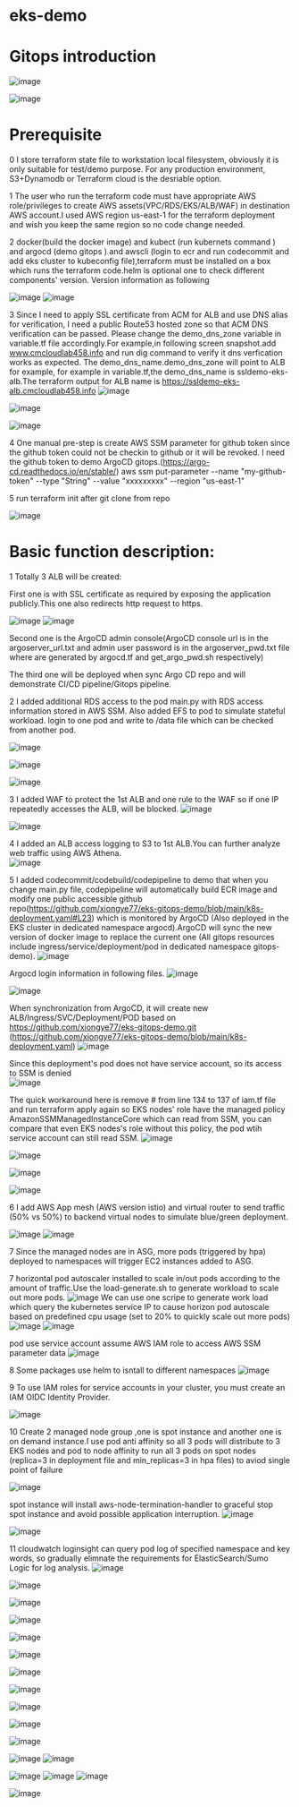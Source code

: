 # eks-demo 

# Gitops introduction

![image](https://user-images.githubusercontent.com/36766101/207481346-6839f595-36d3-4420-baba-63ab96a1a825.png)

![image](https://user-images.githubusercontent.com/36766101/207506596-2064a66d-88d0-4df7-aab9-f36e06fa774d.png)


# Prerequisite 


0 I store terraform state file to workstation local filesystem, obviously it is only suitable for test/demo purpose. For any production environment, S3+Dynamodb or Terraform cloud is the desriable option.

1 The user who run the terraform code must have appropriate AWS role/privileges to create AWS assets(VPC/RDS/EKS/ALB/WAF) in destination AWS account.I used AWS region us-east-1 for the terraform deployment and wish you keep the same region so no code change needed.


2 docker(build the docker image) and kubect (run kubernets command ) and argocd (demo gitops ) and awscli (login to ecr and run codecommit and add eks cluster to kubeconfig file),terraform must be installed on a box which runs the terraform code.helm is optional one to check different components' version. Version information as following

![image](https://user-images.githubusercontent.com/36766101/206881819-27a9ee5e-183c-4b57-ad2d-197753878e2c.png)
![image](https://user-images.githubusercontent.com/36766101/207177926-736e9880-8d47-4db2-9c7a-081c2a2af00b.png)

 




3 Since I need to apply SSL certificate from ACM for ALB and use DNS alias for verification, I need a public Route53 hosted zone so that  ACM DNS verification can be passed. Please change the demo_dns_zone variable in variable.tf file accordingly.For example,in following screen snapshot.add www.cmcloudlab458.info and 
run dig command to verify it dns verfication works as expected. The demo_dns_name.demo_dns_zone  will point to ALB for example, 
for example in variable.tf,the demo_dns_name is ssldemo-eks-alb.The terraform output for ALB name is https://ssldemo-eks-alb.cmcloudlab458.info
![image](https://user-images.githubusercontent.com/36766101/206881858-6b8b7298-17a2-40b4-aef9-7631b565fc0c.png)

![image](https://user-images.githubusercontent.com/36766101/206881841-7bbbc8f9-e052-4db7-814c-c8e9206b8466.png)

![image](https://user-images.githubusercontent.com/36766101/206881871-0b53b2fd-67ed-4489-99c6-689633ff57e8.png)


4 One manual pre-step is create AWS SSM parameter for github token since the github token could not be checkin to github or it will be revoked. 
I need the github token to demo ArgoCD gitops.(https://argo-cd.readthedocs.io/en/stable/)
aws ssm put-parameter  --name "my-github-token" --type "String" --value "xxxxxxxxx" --region "us-east-1"

5 run terraform init after git clone from repo

![image](https://user-images.githubusercontent.com/36766101/207231087-b65d0caa-6ce4-48e5-af3f-9430d173ab1f.png)


# Basic function description:
1 Totally 3 ALB will be created: 

First one is with SSL certificate as required by exposing the application publicly.This one also redirects http request to https.


![image](https://user-images.githubusercontent.com/36766101/206881975-1a11cc4a-a6b4-4248-b6aa-8f873a35525e.png)
![image](https://user-images.githubusercontent.com/36766101/206881984-44695d2d-07fe-4df1-b087-b5fa6229e5d3.png)

Second one is the ArgoCD admin console(ArgoCD console url is in the argoserver_url.txt and admin user password is in the argoserver_pwd.txt file where are generated by argocd.tf and get_argo_pwd.sh respectively)

The third one will be deployed when sync Argo CD repo and will demonstrate CI/CD pipeline/Gitops pipeline.

2 I added additional RDS access to the pod main.py with RDS access information stored in AWS SSM. 
Also added EFS to pod to simulate stateful workload. login to one pod and write to /data file which can be checked from another pod.

![image](https://user-images.githubusercontent.com/36766101/207304429-f80df0ac-5139-407a-a56a-85f5a16a9a5f.png)

![image](https://user-images.githubusercontent.com/36766101/207304641-085b45df-e097-43b2-af67-cdade39aa069.png)

![image](https://user-images.githubusercontent.com/36766101/207837371-8fc68536-7c64-4076-8f82-83c1ad7179aa.png)



3 I added WAF to protect the 1st ALB and one rule to the WAF so if one IP repeatedly accesses the ALB, will be blocked.
![image](https://user-images.githubusercontent.com/36766101/206881998-9ad65019-ddf5-4102-83c5-a3dac795fbe9.png)

![image](https://user-images.githubusercontent.com/36766101/208668437-d05a9f1c-298f-47e5-bdf2-44708ce9fb4d.png)


4 I added an ALB access logging to S3 to 1st ALB.You can further analyze web traffic using AWS Athena.  
![image](https://user-images.githubusercontent.com/36766101/206882022-5d0b45c0-3534-41ce-aa4b-24eb6aff642e.png)


5 I added codecommit/codebuild/codepipeline to demo that when you change main.py file, codepipeline will automatically build ECR image and modify one public accessible github repo(https://github.com/xiongye77/eks-gitops-demo/blob/main/k8s-deployment.yaml#L23)  which is monitored by ArgoCD (Also deployed in the EKS cluster in dedicated namespace argocd).ArgoCD will sync the new version of docker image to replace the current one (All gitops resources include ingress/service/deployment/pod in dedicated namespace gitops-demo).
![image](https://user-images.githubusercontent.com/36766101/206882042-9538a03c-b8c9-4f87-a3d9-630d9cb06d36.png)

Argocd login information in following files.
![image](https://user-images.githubusercontent.com/36766101/206882061-f35aa7b9-eced-4dff-940f-609ea91645ad.png)

![image](https://user-images.githubusercontent.com/36766101/206882071-c04688eb-d6f2-4566-a192-2fe556330d24.png)



When synchronization from ArgoCD, it will create new ALB/Ingress/SVC/Deployment/POD based on https://github.com/xiongye77/eks-gitops-demo.git (https://github.com/xiongye77/eks-gitops-demo/blob/main/k8s-deployment.yaml)
![image](https://user-images.githubusercontent.com/36766101/206882176-af9c83ee-2ad6-4dc8-8ad9-03adc2104d17.png)

Since this deployment's pod does not have service account, so its access to SSM is denied  
![image](https://user-images.githubusercontent.com/36766101/206882186-cb39682e-8314-49b3-b751-900b28143efc.png)

The quick workaround here is remove # from line 134 to 137 of iam.tf file and run terraform apply again so EKS nodes' role have the managed policy AmazonSSMManagedInstanceCore which can read from SSM, you can compare that even EKS nodes's role without this policy, the pod wtih service account can still read SSM. 
![image](https://user-images.githubusercontent.com/36766101/206882198-c9ac50b8-b4d3-46e1-8f10-306a9e04c85a.png)

![image](https://user-images.githubusercontent.com/36766101/206882213-ab2d083a-f951-4772-8641-7957c572934b.png)



![image](https://user-images.githubusercontent.com/36766101/206882221-d7a36f1a-a26a-48aa-8e1f-0366ec856d3d.png)


![image](https://user-images.githubusercontent.com/36766101/206882229-438de609-e6d4-426c-b540-c80b04796cb5.png)

6 I add AWS App mesh (AWS version istio) and virtual router to send traffic (50% vs 50%) to backend virtual nodes to simulate blue/green deployment. 

![image](https://user-images.githubusercontent.com/36766101/209029918-3951cea2-ef06-48c3-a4ae-50c68d28da14.png)
![image](https://user-images.githubusercontent.com/36766101/209030001-39e9c495-f1b6-41a6-95f2-624d713882be.png)



7 Since the managed nodes are in ASG, more pods (triggered by hpa) deployed to namespaces will trigger EC2 instances added to ASG.


7 horizontal pod autoscaler installed to scale in/out pods according to the amount of traffic.Use the load-generate.sh to generate workload to scale out more pods.
![image](https://user-images.githubusercontent.com/36766101/206883527-692e87c2-b803-4de6-8364-87a4900c81e9.png)
We can use one scripe to generate work load which query the kubernetes service IP to cause horizon pod autoscale based on predefined cpu usage (set to 20% to quickly scale out more pods)
![image](https://user-images.githubusercontent.com/36766101/206883706-6ec2ce7b-9597-4af1-8f58-e394f989bbae.png)
![image](https://user-images.githubusercontent.com/36766101/206883795-cba29e66-6289-4cdb-bf9c-7205df6bee03.png)



pod use service account assume AWS IAM role to access AWS SSM parameter data
![image](https://user-images.githubusercontent.com/36766101/206882348-5d5539a9-42f0-44a4-b3cf-d114436abc27.png)







8 Some packages use helm to isntall to different namespaces
![image](https://user-images.githubusercontent.com/36766101/207176625-d496c25f-1b84-4986-a7ab-6f4fed266bbb.png)

9 To use IAM roles for service accounts in your cluster, you must create an IAM OIDC Identity Provider.

![image](https://user-images.githubusercontent.com/36766101/207186245-a625b5b1-997e-42e4-b8b3-73c063013a79.png)

10 Create 2 managed node group ,one is spot instance and another one is on demand instance.I use pod anti affinity so all 3 pods will distribute to 3 EKS nodes and pod to node affinity to run all 3 pods on spot nodes (replica=3 in deployment file and min_replicas=3 in hpa files) to aviod single point of failure 

![image](https://user-images.githubusercontent.com/36766101/207303963-136f9e1b-15ba-4d8b-8a69-d441bf0cb471.png)

spot instance will install  aws-node-termination-handler to graceful stop spot instance and avoid possible application interruption. 
![image](https://user-images.githubusercontent.com/36766101/209257913-28c42186-b2c4-486f-bf36-95f0eb72a992.png)

![image](https://user-images.githubusercontent.com/36766101/209257366-c816291b-0c4b-40da-a4b5-e109f2840f36.png)


11 cloudwatch loginsight can query pod log of specified namespace and key words, so gradually elimnate the requirements for ElasticSearch/Sumo Logic for log analysis. 
![image](https://user-images.githubusercontent.com/36766101/207839212-1a1da3fa-5946-48ae-aeed-e232cd78c67f.png)



![image](https://user-images.githubusercontent.com/36766101/207834904-2561987b-3fd7-43b0-9ff1-18381e68031f.png)

![image](https://user-images.githubusercontent.com/36766101/207835719-847caaa4-8e36-40df-a1cf-4d80f23080da.png)

![image](https://user-images.githubusercontent.com/36766101/207835967-65781400-b0a4-4a0e-83a1-06d9d11c9593.png)

![image](https://user-images.githubusercontent.com/36766101/207836477-9b3730d8-ef7d-40c4-8763-2d589cc75c0b.png)


![image](https://user-images.githubusercontent.com/36766101/208350775-b9eda1d5-eefc-45ee-9076-3fc1f62db480.png)


![image](https://user-images.githubusercontent.com/36766101/208661683-c3b7848d-96b5-4253-8f59-41c0e99c1c35.png)

![image](https://user-images.githubusercontent.com/36766101/208826390-56a49f14-7712-4562-9317-7aa75784b278.png)


![image](https://user-images.githubusercontent.com/36766101/208662888-9821372b-f301-4a79-9b11-00d320ba53e3.png)

![image](https://user-images.githubusercontent.com/36766101/208664458-7d871617-acbb-4448-aa9e-eeb0df4f8d07.png)

![image](https://user-images.githubusercontent.com/36766101/208667128-8e5bd738-8c59-4e6e-bbbc-f4f9223dc9d7.png)

![image](https://user-images.githubusercontent.com/36766101/208826718-6a370ea5-d06a-4019-a97d-c718bf71361e.png)
![image](https://user-images.githubusercontent.com/36766101/208827060-ad4f2eb3-ec36-44b2-8fa0-a7623c1dcadd.png)


![image](https://user-images.githubusercontent.com/36766101/208667562-a8017788-2bcf-4569-b781-a55e1d1eac06.png)
![image](https://user-images.githubusercontent.com/36766101/208667857-10d122bb-a128-4c4f-8709-cd9e4acdc1c2.png)
![image](https://user-images.githubusercontent.com/36766101/208668651-e9ffd55a-049b-4cca-bedc-8612af0c2c6f.png)

![image](https://user-images.githubusercontent.com/36766101/208814456-7a934ec2-9514-466c-9538-9da35715c90e.png)
